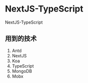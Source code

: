 # NextJS-TypeScript
NextJS-TypeScript

## 用到的技术
1. Antd
2. NextJS
3. Koa
4. TypeScript
5. MongoDB
6. Mobx
